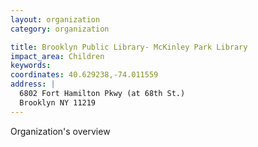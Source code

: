 ```yaml
---
layout: organization
category: organization

title: Brooklyn Public Library- McKinley Park Library
impact_area: Children
keywords: 
coordinates: 40.629238,-74.011559
address: |
  6802 Fort Hamilton Pkwy (at 68th St.)
  Brooklyn NY 11219
---
```

Organization's overview
